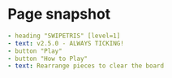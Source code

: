 # Page snapshot

```yaml
- heading "SWIPETRIS" [level=1]
- text: v2.5.0 - ALWAYS TICKING!
- button "Play"
- button "How to Play"
- text: Rearrange pieces to clear the board
```